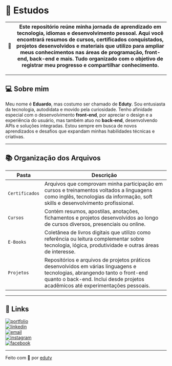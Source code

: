 # 📍 Estudos

| 📖 | Este repositório reúne minha jornada de aprendizado em tecnologia, idiomas e desenvolvimento pessoal. Aqui você encontrará resumos de cursos, certificados conquistados, projetos desenvolvidos e materiais que utilizo para ampliar meus conhecimentos nas áreas de programação, front-end, back-end e mais. Tudo organizado com o objetivo de registrar meu progresso e compartilhar conhecimento. |
| --- | --- |

---

## 💻 Sobre mim

Meu nome é **Eduardo**, mas costumo ser chamado de **Eduty**. Sou entusiasta da tecnologia, autodidata e movido pela curiosidade. Tenho afinidade especial com o desenvolvimento **front-end**, por apreciar o design e a experiência do usuário, mas também atuo no **back-end**, desenvolvendo APIs e soluções integradas. Estou sempre em busca de novos aprendizados e desafios que expandam minhas habilidades técnicas e criativas.

---

## 📚 Organização dos Arquivos

| Pasta        | Descrição |
|--------------|-----------|
| `Certificados` | Arquivos que comprovam minha participação em cursos e treinamentos voltados a linguagens como inglês, tecnologias da informação, soft skills e desenvolvimento profissional. |
| `Cursos` | Contém resumos, apostilas, anotações, fichamentos e projetos desenvolvidos ao longo de cursos diversos, presenciais ou online. |
| `E-Books` | Coletânea de livros digitais que utilizo como referência ou leitura complementar sobre tecnologia, lógica, produtividade e outras áreas de interesse. |
| `Projetos` | Repositórios e arquivos de projetos práticos desenvolvidos em várias linguagens e tecnologias, abrangendo tanto o front-end quanto o back-end. Inclui desde projetos acadêmicos até experimentações pessoais. |

---

## 🔗 Links

[![portfolio](https://img.shields.io/badge/my_portfolio-000?style=for-the-badge&logo=ko-fi&logoColor=white)](https://eduty5665.github.io/Portifolio/)  
[![linkedin](https://img.shields.io/badge/-LinkedIn-%230077B5?style=for-the-badge&logo=linkedin&logoColor=white)](https://www.linkedin.com/in/eduardo-lemes-185715239/)  
[![email](https://img.shields.io/badge/-Gmail-%23333?style=for-the-badge&logo=gmail&logoColor=white)](mailto:edulucas.le43@gmail.com)  
[![instagram](https://img.shields.io/badge/-Instagram-%23E4405F?style=for-the-badge&logo=instagram&logoColor=white)](https://www.instagram.com/_eduty/)  
[![facebook](https://img.shields.io/badge/-Facebook-%230077B5?style=for-the-badge&logo=facebook&logoColor=white)](https://www.facebook.com/eduardo.januario.5876/)

---

Feito com 🤍 por [eduty](https://github.com/eduty5665)
